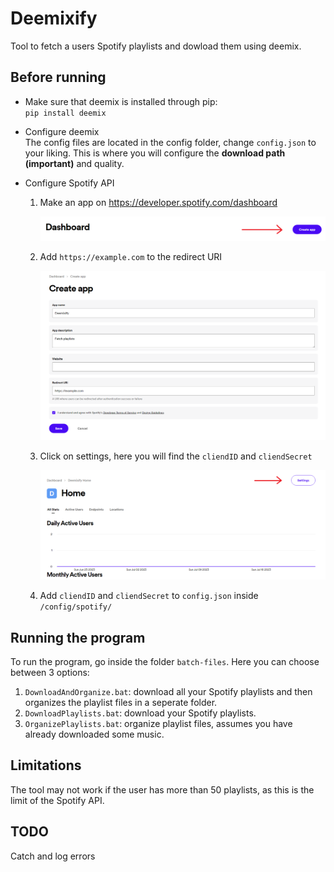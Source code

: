 # Deemixify

Tool to fetch a users Spotify playlists and dowload them using deemix.

## Before running

- Make sure that deemix is installed through pip:  
  `pip install deemix`

- Configure deemix  
  The config files are located in the config folder, change `config.json` to your liking.
  This is where you will configure the **download path (important)** and quality.

- Configure Spotify API

  1.  Make an app on https://developer.spotify.com/dashboard

      ![step 1](./images/1.png)

  2.  Add `https://example.com` to the redirect URI

      ![step 2](./images/2.png)

  3.  Click on settings, here you will find the `cliendID` and `cliendSecret`

      ![step 3](./images/3.png)

  4.  Add `cliendID` and `cliendSecret` to `config.json` inside `/config/spotify/`

## Running the program

To run the program, go inside the folder `batch-files`. Here you can choose between 3 options:

1. `DownloadAndOrganize.bat`: download all your Spotify playlists and then organizes the playlist files in a seperate folder.
2. `DownloadPlaylists.bat`: download your Spotify playlists.
3. `OrganizePlaylists.bat`: organize playlist files, assumes you have already downloaded some music.

## Limitations

The tool may not work if the user has more than 50 playlists, as this is the limit of the Spotify API.

## TODO

Catch and log errors
